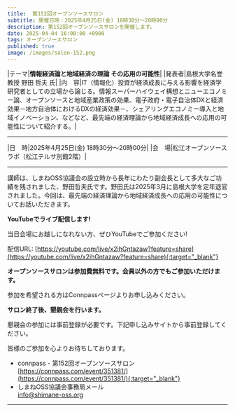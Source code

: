 ```yaml
---
title:  第152回オープンソースサロン
subtitle: 開催日時：2025年4月25日(金) 18時30分～20時00分 
description: 第152回オープンソースサロンを開催します。
date: 2025-04-04 16:00:00 +0900
tags: オープンソースサロン
published: true
image: /images/salon-152.png
---
```


|<nobr>テーマ</nobr>|__情報経済論と地域経済の理論 その応用の可能性__|
|<nobr>発表者</nobr>|島根大学名誉教授 野田 哲夫 氏|
|<nobr>内　容</nobr>|IT（情報化）投資が経済成長に与える影響を経済学研究者としての立場から論じる。情報スーパーハイウェイ構想とニューエコノミー論、オープンソースと地域産業政策の効果、電子政府・電子自治体DXと経済効果－地方自治体におけるDXの経済効果－、シェアリングエコノミー導入と地域イノベーション、などなど、最先端の経済理論から地域経済成長への応用の可能性について紹介する。|

---

|<nobr>日　時</nobr>|2025年4月25日(金) 18時30分～20時00分|
|<nobr>会　場</nobr>|松江オープンソースラボ（松江テルサ別館2階）|

---

講師は、しまねOSS協議会の設立時から長年にわたり副会長として多大なご功績を残されました、野田哲夫氏です。野田氏は2025年3月に島根大学を定年退官されました。今回は、最先端の経済理論から地域経済成長への応用の可能性についてお話いただきます。

__YouTubeでライブ配信します!__  

当日会場にお越しになれない方、ぜひYouTubeでご参加ください!

配信URL: [https://youtube.com/live/x2ihGntazaw?feature=share](https://youtube.com/live/x2ihGntazaw?feature=share){:target="_blank"}

__オープンソースサロンは参加費無料です。会員以外の方でもご参加いただけます。__  

参加を希望される方はConnpassページよりお申し込みください。

__サロン終了後、懇親会を行います。__  

懇親会の参加には事前登録が必要です。下記申し込みサイトから事前登録してください。  

皆様のご参加を心よりお待ちしております。  

- connpass - 第152回オープンソースサロン  
[https://connpass.com/event/351381/](https://connpass.com/event/351381/){:target="_blank"}  
- しまねOSS協議会事務局メール  
[info@shimane-oss.org](mailto:info@shimane-oss.org)  

---
